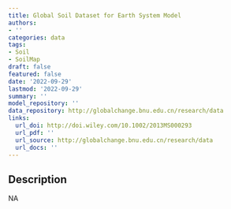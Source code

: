 ```yaml
---
title: Global Soil Dataset for Earth System Model
authors:
- ''
categories: data
tags:
- Soil
- SoilMap
draft: false
featured: false
date: '2022-09-29'
lastmod: '2022-09-29'
summary: ''
model_repository: ''
data_repository: http://globalchange.bnu.edu.cn/research/data
links:
  url_doi: http://doi.wiley.com/10.1002/2013MS000293
  url_pdf: ''
  url_source: http://globalchange.bnu.edu.cn/research/data
  url_docs: ''
---
```


## Description

NA

